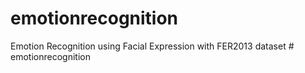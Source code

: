 # emotionrecognition
Emotion Recognition using Facial Expression with FER2013 dataset
#   e m o t i o n r e c o g n i t i o n  
 